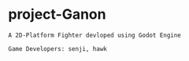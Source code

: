 # project-Ganon

``` A 2D-Platform Fighter devloped using Godot Engine ```

``` Game Developers: senji, hawk ```

